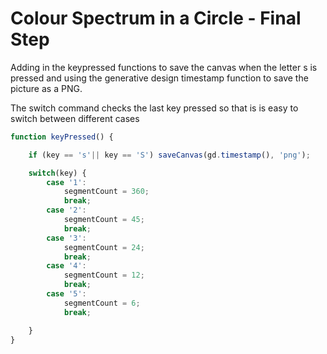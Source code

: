 # Colour Spectrum in a Circle - Final Step

Adding in the keypressed functions to save the canvas when the letter s is pressed and using the generative design timestamp function to save the picture as a PNG.

The switch command checks the last key pressed so that is is easy to switch between different cases


```js
function keyPressed() {

    if (key == 's'|| key == 'S') saveCanvas(gd.timestamp(), 'png');

    switch(key) {
        case '1':
            segmentCount = 360;
            break;
        case '2':
            segmentCount = 45;
            break;
        case '3':
            segmentCount = 24;
            break;
        case '4':
            segmentCount = 12;
            break;
        case '5':
            segmentCount = 6;
            break;

    }
}
```
